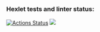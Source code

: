 ### Hexlet tests and linter status:
[![Actions Status](https://github.com/teregiray/backend-project-44/workflows/hexlet-check/badge.svg)](https://github.com/teregiray/backend-project-44/actions)
<a href="https://codeclimate.com/github/teregiray/backend-project-44/maintainability"><img src="https://api.codeclimate.com/v1/badges/28b76187be54aad05269/maintainability" /></a>
